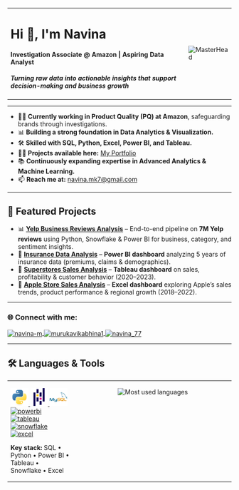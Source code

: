 <div align="center">

<table>
<tr>
<td>

<h1>Hi 👋, I'm Navina</h1>
<h4>Investigation Associate @ Amazon | Aspiring Data Analyst</h4>
<h4><i>Turning raw data into actionable insights that support decision-making and business growth</i></h4>

</td>
<td>
  <img src="https://i.pinimg.com/originals/fc/71/63/fc71635c7f1b09ed30413f59bb749582.gif" 
       alt="MasterHead" width="350" />
</td>
</tr>
</table>

</div>

---

- 👩‍💼 **Currently working in Product Quality (PQ) at Amazon**, safeguarding brands through investigations.  
- 📊 **Building a strong foundation in Data Analytics & Visualization.**  
- 🛠️ **Skilled with SQL, Python, Excel, Power BI, and Tableau.**  
- 👨‍💻 **Projects available here:** [My Portfolio](https://navina-murugadas.github.io/Portfolio/)  
- 📚 **Continuously expanding expertise in Advanced Analytics & Machine Learning.**  
- 📫 **Reach me at:** navina.mk7@gmail.com  

---

## 📌 Featured Projects  

- 📊 [**Yelp Business Reviews Analysis**](https://github.com/Navina-Murugadas/Yelp_Business_Review_Analysis) – End-to-end pipeline on **7M Yelp reviews** using Python, Snowflake & Power BI for business, category, and sentiment insights.  
- 🏥 [**Insurance Data Analysis**](https://github.com/Navina-Murugadas/Insurance_Data_Analysis) – **Power BI dashboard** analyzing 5 years of insurance data (premiums, claims & demographics).  
- 🛒 [**Superstores Sales Analysis**](https://github.com/Navina-Murugadas/Superstores_Tableau) – **Tableau dashboard** on sales, profitability & customer behavior (2020–2023).  
- 🍏 [**Apple Store Sales Analysis**](https://github.com/Navina-Murugadas/Apple_Global_Sales_Analysis) – **Excel dashboard** exploring Apple’s sales trends, product performance & regional growth (2018–2022).  

---

<h3 align="left">🌐 Connect with me:</h3>
<p align="left">
<a href="https://linkedin.com/in/navina-m" target="blank">
  <img align="center" src="https://raw.githubusercontent.com/rahuldkjain/github-profile-readme-generator/master/src/images/icons/Social/linked-in-alt.svg" alt="navina-m" height="30" width="40" />
</a>
<a href="https://www.hackerrank.com/murukavikabhina1" target="blank">
  <img align="center" src="https://raw.githubusercontent.com/rahuldkjain/github-profile-readme-generator/master/src/images/icons/Social/hackerrank.svg" alt="murukavikabhina1" height="30" width="40" />
</a>
<a href="https://leetcode.com/navina_77" target="blank">
  <img align="center" src="https://raw.githubusercontent.com/rahuldkjain/github-profile-readme-generator/master/src/images/icons/Social/leet-code.svg" alt="navina_77" height="30" width="40" />
</a>
</p>

---

## 🛠️ Languages & Tools  

<table>
  <tr>
    <td valign="top">
      <p align="left">
        <!-- Python -->
        <a href="https://www.python.org" target="_blank" rel="noreferrer">
          <img src="https://raw.githubusercontent.com/devicons/devicon/master/icons/python/python-original.svg" alt="python" width="40" height="40"/>
        </a>
        <!-- Pandas -->
        <a href="https://pandas.pydata.org" target="_blank" rel="noreferrer">
          <img src="https://raw.githubusercontent.com/devicons/devicon/2ae2a900d2f041da66e950e4d48052658d850630/icons/pandas/pandas-original.svg" alt="pandas" width="40" height="40"/>
        </a>
        <!-- SQL (MySQL as proxy) -->
        <a href="https://www.mysql.com" target="_blank" rel="noreferrer">
          <img src="https://raw.githubusercontent.com/devicons/devicon/master/icons/mysql/mysql-original-wordmark.svg" alt="mysql" width="40" height="40"/>
        </a>
        <!-- Power BI -->
        <a href="https://powerbi.microsoft.com" target="_blank" rel="noreferrer">
          <img src="https://cdn.worldvectorlogo.com/logos/power-bi.svg" alt="powerbi" width="40" height="40"/>
        </a>
        <!-- Tableau -->
        <a href="https://www.tableau.com" target="_blank" rel="noreferrer">
          <img src="https://cdn.worldvectorlogo.com/logos/tableau-software.svg" alt="tableau" width="40" height="40"/>
        </a>
        <!-- Snowflake -->
        <a href="https://www.snowflake.com" target="_blank" rel="noreferrer">
          <img src="https://cdn.worldvectorlogo.com/logos/snowflake-2.svg" alt="snowflake" width="40" height="40"/>
        </a>
        <!-- Excel -->
        <a href="https://www.microsoft.com/en-us/microsoft-365/excel" target="_blank" rel="noreferrer">
          <img src="https://cdn.worldvectorlogo.com/logos/microsoft-excel-2013.svg" alt="excel" width="40" height="40"/>
        </a>
      </p>
      <p>
        <strong>Key stack:</strong> SQL • Python • Power BI • Tableau • Snowflake • Excel
      </p>
    </td>
    <td valign="top" width="340">
      <p align="center">
        <img src="https://github-readme-stats.vercel.app/api/top-langs?username=navina-murugadas&layout=compact&langs_count=6&theme=tokyonight" alt="Most used languages" />
      </p>
    </td>
  </tr>
</table>
